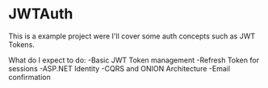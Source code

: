 # JWTAuth
This is a example project were I'll cover some auth concepts such as JWT Tokens.

What do I expect to do:
-Basic JWT Token management
-Refresh Token for sessions
-ASP.NET Identity
-CQRS and ONION Architecture
-Email confirmation
